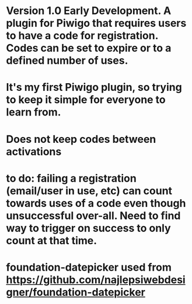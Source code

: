 # Version 1.0 Early Development. A plugin for Piwigo that requires users to have a code for registration. Codes can be set to expire or to a defined number of uses.
# It's my first Piwigo plugin, so trying to keep it simple for everyone to learn from.
# Does not keep codes between activations
# to do: failing a registration (email/user in use, etc) can count towards uses of a code even though unsuccessful over-all. Need to find way to trigger on success to only count at that time.
# foundation-datepicker used from https://github.com/najlepsiwebdesigner/foundation-datepicker
